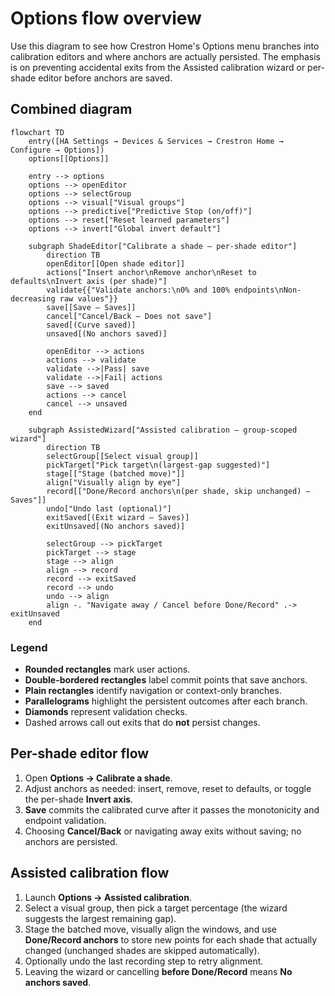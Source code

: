# Options flow overview

Use this diagram to see how Crestron Home's Options menu branches into calibration editors and
where anchors are actually persisted. The emphasis is on preventing accidental exits from the
Assisted calibration wizard or per-shade editor before anchors are saved.

## Combined diagram

<div role="img" aria-label="Options flow highlighting calibration commit points and no-save exits">

```mermaid
flowchart TD
    entry([HA Settings → Devices & Services → Crestron Home → Configure → Options])
    options[[Options]]

    entry --> options
    options --> openEditor
    options --> selectGroup
    options --> visual["Visual groups"]
    options --> predictive["Predictive Stop (on/off)"]
    options --> reset["Reset learned parameters"]
    options --> invert["Global invert default"]

    subgraph ShadeEditor["Calibrate a shade — per-shade editor"]
        direction TB
        openEditor[[Open shade editor]]
        actions["Insert anchor\nRemove anchor\nReset to defaults\nInvert axis (per shade)"]
        validate{{"Validate anchors:\n0% and 100% endpoints\nNon-decreasing raw values"}}
        save[[Save — Saves]]
        cancel["Cancel/Back — Does not save"]
        saved[(Curve saved)]
        unsaved[(No anchors saved)]

        openEditor --> actions
        actions --> validate
        validate -->|Pass| save
        validate -->|Fail| actions
        save --> saved
        actions --> cancel
        cancel --> unsaved
    end

    subgraph AssistedWizard["Assisted calibration — group-scoped wizard"]
        direction TB
        selectGroup[[Select visual group]]
        pickTarget["Pick target\n(largest-gap suggested)"]
        stage[["Stage (batched move)"]]
        align["Visually align by eye"]
        record[["Done/Record anchors\n(per shade, skip unchanged) — Saves"]]
        undo["Undo last (optional)"]
        exitSaved[(Exit wizard — Saves)]
        exitUnsaved[(No anchors saved)]

        selectGroup --> pickTarget
        pickTarget --> stage
        stage --> align
        align --> record
        record --> exitSaved
        record --> undo
        undo --> align
        align -. "Navigate away / Cancel before Done/Record" .-> exitUnsaved
    end
```

</div>

### Legend

- **Rounded rectangles** mark user actions.
- **Double-bordered rectangles** label commit points that save anchors.
- **Plain rectangles** identify navigation or context-only branches.
- **Parallelograms** highlight the persistent outcomes after each branch.
- **Diamonds** represent validation checks.
- Dashed arrows call out exits that do **not** persist changes.

## Per-shade editor flow

1. Open **Options → Calibrate a shade**.
2. Adjust anchors as needed: insert, remove, reset to defaults, or toggle the per-shade **Invert axis**.
3. **Save** commits the calibrated curve after it passes the monotonicity and endpoint validation.
4. Choosing **Cancel/Back** or navigating away exits without saving; no anchors are persisted.

## Assisted calibration flow

1. Launch **Options → Assisted calibration**.
2. Select a visual group, then pick a target percentage (the wizard suggests the largest remaining gap).
3. Stage the batched move, visually align the windows, and use **Done/Record anchors** to store new points
   for each shade that actually changed (unchanged shades are skipped automatically).
4. Optionally undo the last recording step to retry alignment.
5. Leaving the wizard or cancelling **before Done/Record** means **No anchors saved**.
